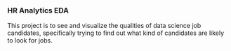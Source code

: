 ### HR Analytics EDA
This project is to see and visualize the qualities of data science job candidates, specifically trying to find out what kind of candidates are likely to look for jobs.
